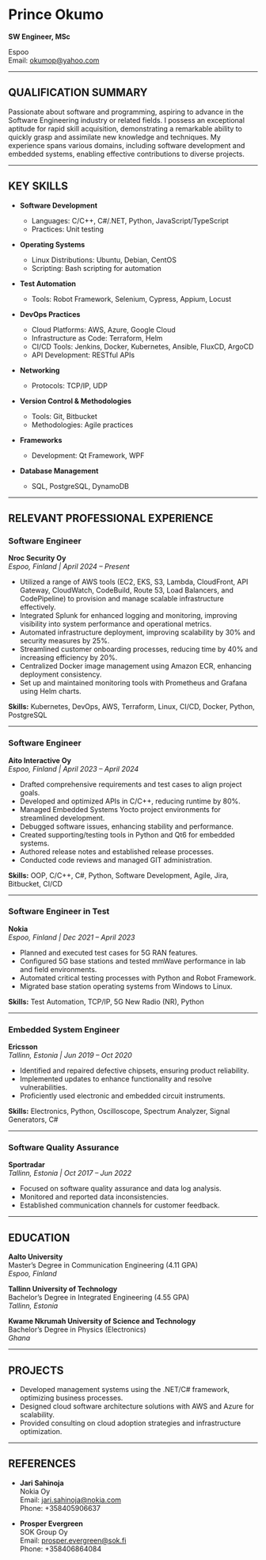 # Prince Okumo

**SW Engineer, MSc**

Espoo  
Email: okumop@yahoo.com  


---

## QUALIFICATION SUMMARY

Passionate about software and programming, aspiring to advance in the Software Engineering industry or related fields. I possess an exceptional aptitude for rapid skill acquisition, demonstrating a remarkable ability to quickly grasp and assimilate new knowledge and techniques. My experience spans various domains, including software development and embedded systems, enabling effective contributions to diverse projects.

---

## KEY SKILLS

- **Software Development**
  - Languages: C/C++, C#/.NET, Python, JavaScript/TypeScript
  - Practices: Unit testing

- **Operating Systems**
  - Linux Distributions: Ubuntu, Debian, CentOS
  - Scripting: Bash scripting for automation

- **Test Automation**
  - Tools: Robot Framework, Selenium, Cypress, Appium, Locust

- **DevOps Practices**
  - Cloud Platforms: AWS, Azure, Google Cloud
  - Infrastructure as Code: Terraform, Helm
  - CI/CD Tools: Jenkins, Docker, Kubernetes, Ansible, FluxCD, ArgoCD
  - API Development: RESTful APIs

- **Networking**
  - Protocols: TCP/IP, UDP

- **Version Control & Methodologies**
  - Tools: Git, Bitbucket
  - Methodologies: Agile practices

- **Frameworks**
  - Development: Qt Framework, WPF

- **Database Management**
  - SQL, PostgreSQL, DynamoDB

---

## RELEVANT PROFESSIONAL EXPERIENCE

### Software Engineer  
**Nroc Security Oy**  
_Espoo, Finland | April 2024 – Present_

- Utilized a range of AWS tools (EC2, EKS, S3, Lambda, CloudFront, API Gateway, CloudWatch, CodeBuild, Route 53, Load Balancers, and CodePipeline) to provision and manage scalable infrastructure effectively.
- Integrated Splunk for enhanced logging and monitoring, improving visibility into system performance and operational metrics.
- Automated infrastructure deployment, improving scalability by 30% and security measures by 25%.
- Streamlined customer onboarding processes, reducing time by 40% and increasing efficiency by 20%.
- Centralized Docker image management using Amazon ECR, enhancing deployment consistency.
- Set up and maintained monitoring tools with Prometheus and Grafana using Helm charts.

**Skills:** Kubernetes, DevOps, AWS, Terraform, Linux, CI/CD, Docker, Python, PostgreSQL

---

### Software Engineer  
**Aito Interactive Oy**  
_Espoo, Finland | April 2023 – April 2024_

- Drafted comprehensive requirements and test cases to align project goals.
- Developed and optimized APIs in C/C++, reducing runtime by 80%.
- Managed Embedded Systems Yocto project environments for streamlined development.
- Debugged software issues, enhancing stability and performance.
- Created supporting/testing tools in Python and Qt6 for embedded systems.
- Authored release notes and established release processes.
- Conducted code reviews and managed GIT administration.

**Skills:** OOP, C/C++, C#, Python, Software Development, Agile, Jira, Bitbucket, CI/CD

---

### Software Engineer in Test  
**Nokia**  
_Espoo, Finland | Dec 2021 – April 2023_

- Planned and executed test cases for 5G RAN features.
- Configured 5G base stations and tested mmWave performance in lab and field environments.
- Automated critical testing processes with Python and Robot Framework.
- Migrated base station operating systems from Windows to Linux.

**Skills:** Test Automation, TCP/IP, 5G New Radio (NR), Python

---

### Embedded System Engineer  
**Ericsson**  
_Tallinn, Estonia | Jun 2019 – Oct 2020_

- Identified and repaired defective chipsets, ensuring product reliability.
- Implemented updates to enhance functionality and resolve vulnerabilities.
- Proficiently used electronic and embedded circuit instruments.

**Skills:** Electronics, Python, Oscilloscope, Spectrum Analyzer, Signal Generators, C#

---

### Software Quality Assurance  
**Sportradar**  
_Tallinn, Estonia | Oct 2017 – Jun 2022_

- Focused on software quality assurance and data log analysis.
- Monitored and reported data inconsistencies.
- Established communication channels for customer feedback.

---

## EDUCATION

**Aalto University**  
Master’s Degree in Communication Engineering (4.11 GPA)  
_Espoo, Finland_

**Tallinn University of Technology**  
Bachelor’s Degree in Integrated Engineering (4.55 GPA)  
_Tallinn, Estonia_

**Kwame Nkrumah University of Science and Technology**  
Bachelor’s Degree in Physics (Electronics)  
_Ghana_

---

## PROJECTS

- Developed management systems using the .NET/C# framework, optimizing business processes.
- Designed cloud software architecture solutions with AWS and Azure for scalability.
- Provided consulting on cloud adoption strategies and infrastructure optimization.

---

## REFERENCES

- **Jari Sahinoja**  
  Nokia Oy  
  Email: jari.sahinoja@nokia.com  
  Phone: +358405906637

- **Prosper Evergreen**  
  SOK Group Oy  
  Email: prosper.evergreen@sok.fi  
  Phone: +358406864084

